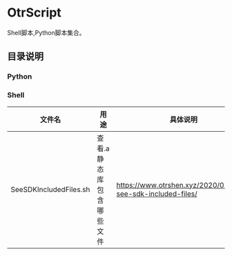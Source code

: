 # OtrScript

Shell脚本,Python脚本集合。

## 目录说明

### Python
  
### Shell

文件名 | 用途 |  具体说明 
-|-|-
SeeSDKIncludedFiles.sh | 查看.a静态库包含哪些文件 | https://www.otrshen.xyz/2020/02/shell-see-sdk-included-files/ |
